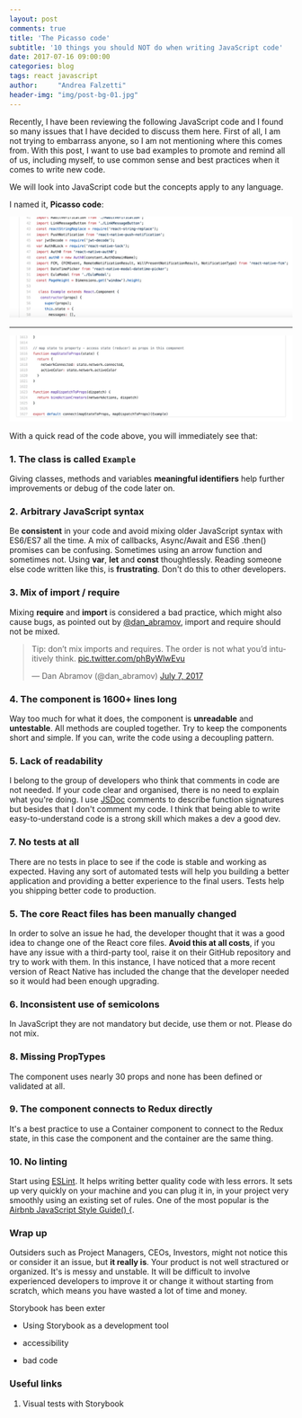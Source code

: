 ```yaml
---
layout: post
comments: true
title: 'The Picasso code'
subtitle: '10 things you should NOT do when writing JavaScript code'
date: 2017-07-16 09:00:00
categories: blog
tags: react javascript
author:     "Andrea Falzetti"
header-img: "img/post-bg-01.jpg"
---
```


Recently, I have been reviewing the following JavaScript code and I found so many issues that I have decided to discuss them here. First of all, I am not trying to embarrass anyone, so I am not mentioning where this comes from. With this post, I want to use bad examples to promote and remind all of us, including myself, to use common sense and best practices when it comes to write new code.

We will look into JavaScript code but the concepts apply to any language.

I named it, **Picasso code**:

![picasso-code-1](/img/2017/07/picasso-code-1.jpg)

------

![picasso-code-2](/img/2017/07/picasso-code-2.jpg)

With a quick read of the code above, you will immediately see that:

### 1. The class is called `Example`
Giving classes, methods and variables **meaningful identifiers** help further improvements or debug of the code later on.

### 2. Arbitrary JavaScript syntax
Be **consistent** in your code and avoid mixing older JavaScript syntax with ES6/ES7 all the time. A mix of callbacks, Async/Await and ES6 .then() promises can be confusing. Sometimes using an arrow function and sometimes not. Using **var**, **let** and **const** thoughtlessly. Reading someone else code written like this, is **frustrating**. Don't do this to other developers.

### 3. Mix of import / require
Mixing **require** and **import** is considered a bad practice, which might also cause bugs, as pointed out by [@dan_abramov](https://twitter.com/dan_abramov/status/883375646357041152), import and require should not be mixed.

<blockquote class="twitter-tweet tw-align-center" data-cards="hidden" data-lang="en"><p lang="en" dir="ltr">Tip: don’t mix imports and requires. The order is not what you’d intuitively think. <a href="https://t.co/phByWlwEvu">pic.twitter.com/phByWlwEvu</a></p>&mdash; Dan Abramov (@dan_abramov) <a href="https://twitter.com/dan_abramov/status/883375646357041152?ref_src=twsrc%5Etfw">July 7, 2017</a></blockquote>
<script async src="//platform.twitter.com/widgets.js" charset="utf-8"></script>

### 4. The component is 1600+ lines long
Way too much for what it does, the component is **unreadable** and **untestable**. All methods are coupled together. Try to keep the components short and simple. If you can, write the code using a decoupling pattern.

### 5. Lack of readability
I belong to the group of developers who think that comments in code are not needed. If your code clear and organised, there is no need to explain what you're doing. I use [JSDoc](http://usejsdoc.org/) comments to describe function signatures but besides that I don't comment my code. I think that being able to write easy-to-understand code is a strong skill which makes a dev a good dev.

### 7. No tests at all
There are no tests in place to see if the code is stable and working as expected. Having any sort of automated tests will help you building a better application and providing a better experience to the final users. Tests help you shipping better code to production.

### 5. The core React files has been manually changed
In order to solve an issue he had, the developer thought that it was a good idea to change one of the React core files. **Avoid this at all costs**, if you have any issue with a third-party tool, raise it on their GitHub repository and try to work with them. In this instance, I have noticed that a more recent version of React Native has included the change that the developer needed so it would had been enough upgrading.

### 6. Inconsistent use of semicolons
In JavaScript they are not mandatory but decide, use them or not. Please do not mix.

### 8. Missing PropTypes
The component uses nearly 30 props and none has been defined or validated at all.

### 9. The component connects to Redux directly
It's a best practice to use a Container component to connect to the Redux state, in this case the component and the container are the same thing.

### 10. No linting
Start using [ESLint](https://eslint.org/). It helps writing better quality code with less errors. It sets up very quickly on your machine and you can plug it in, in your project very smoothly using an existing set of rules. One of the most popular is the [Airbnb JavaScript Style Guide() {](https://github.com/airbnb/javascript).


### Wrap up

Outsiders such as Project Managers, CEOs, Investors, might not notice this or consider it an issue, but **it really is**. Your product is not well stractured or organized. It's is messy and unstable. It will be difficult to involve experienced developers to improve it or change it without starting from scratch, which means you have wasted a lot of time and money.

Storybook has been exter
* Using Storybook as a development tool
* accessibility

* bad code

### Useful links

1. Visual tests with Storybook
